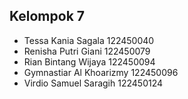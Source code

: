 ## Kelompok 7
- Tessa Kania Sagala 122450040
- Renisha Putri Giani 122450079
- Rian Bintang Wijaya 122450094
- Gymnastiar Al Khoarizmy 122450096
- Virdio Samuel Saragih 122450124

